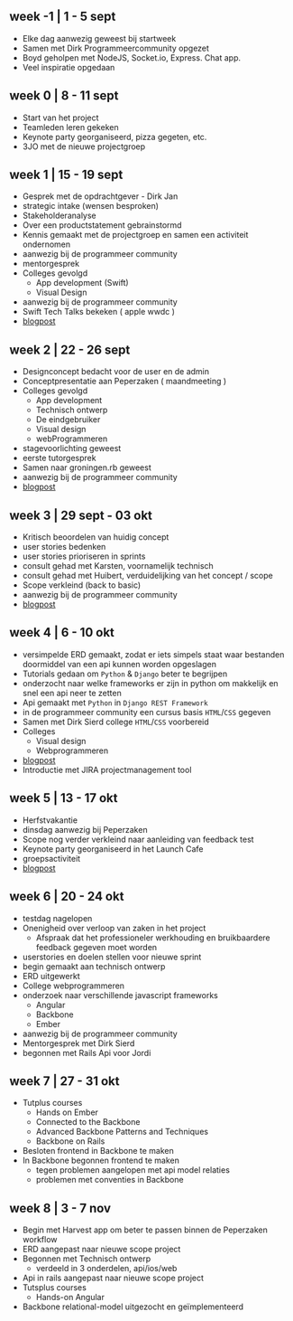 ## week -1 | 1 - 5 sept

- Elke dag aanwezig geweest bij startweek
- Samen met Dirk Programmeercommunity opgezet
- Boyd geholpen met NodeJS, Socket.io, Express. Chat app.
- Veel inspiratie opgedaan

## week 0 | 8 - 11 sept

- Start van het project
- Teamleden leren gekeken
- Keynote party georganiseerd, pizza gegeten, etc.
- 3JO met de nieuwe projectgroep

## week 1 | 15 - 19 sept

- Gesprek met de opdrachtgever - Dirk Jan
- strategic intake (wensen besproken)
- Stakeholderanalyse
- Over een productstatement gebrainstormd
- Kennis gemaakt met de projectgroep en samen een activiteit ondernomen
- aanwezig bij de programmeer community
- mentorgesprek
- Colleges gevolgd
	- App development (Swift)
	- Visual Design
- aanwezig bij de programmeer community
- Swift Tech Talks bekeken ( apple wwdc )
- [blogpost](http://blog.teamsweet.nl/een-rustige-start/)

## week 2 | 22 - 26 sept

- Designconcept bedacht voor de user en de admin
- Conceptpresentatie aan Peperzaken ( maandmeeting )
- Colleges gevolgd
	- App development
	- Technisch ontwerp
	- De eindgebruiker
	- Visual design
	- webProgrammeren
- stagevoorlichting geweest
- eerste tutorgesprek
- Samen naar groningen.rb geweest
- aanwezig bij de programmeer community
- [blogpost](http://blog.teamsweet.nl/de-kennismaking/)

## week 3 | 29 sept - 03 okt

- Kritisch beoordelen van huidig concept
- user stories bedenken
- user stories prioriseren in sprints
- consult gehad met Karsten, voornamelijk technisch
- consult gehad met Huibert, verduidelijking van het concept / scope
- Scope verkleind (back to basic)
- aanwezig bij de programmeer community
- [blogpost](http://blog.teamsweet.nl/sprinten-in-de-scrum/)

## week 4 | 6 - 10 okt

- versimpelde ERD gemaakt, zodat er iets simpels staat waar bestanden doormiddel van een api kunnen worden opgeslagen
- Tutorials gedaan om `Python` & `Django` beter te begrijpen
- onderzocht naar welke frameworks er zijn in python om makkelijk en snel een api neer te zetten
- Api gemaakt met `Python` in `Django REST Framework`
- in de programmeer community een cursus basis `HTML`/`CSS` gegeven
- Samen met Dirk Sierd college `HTML`/`CSS` voorbereid 
- Colleges
	- Visual design
	- Webprogrammeren 
- [blogpost](http://blog.teamsweet.nl/gotta-catch-em-all/)
- Introductie met JIRA projectmanagement tool

## week 5 | 13 - 17 okt

- Herfstvakantie
- dinsdag aanwezig bij Peperzaken
- Scope nog verder verkleind naar aanleiding van feedback test
- Keynote party georganiseerd in het Launch Cafe
- groepsactiviteit
- [blogpost](http://blog.teamsweet.nl/nerds-and-bars/)

## week 6 | 20 - 24 okt

- testdag nagelopen
- Onenigheid over verloop van zaken in het project
	- Afspraak dat het professioneler werkhouding en bruikbaardere feedback gegeven moet worden
- userstories en doelen stellen voor nieuwe sprint
- begin gemaakt aan technisch ontwerp
- ERD uitgewerkt
- College webprogrammeren
- onderzoek naar verschillende javascript frameworks
	- Angular
	- Backbone
	- Ember
- aanwezig bij de programmeer community
- Mentorgesprek met Dirk Sierd
- begonnen met Rails Api voor Jordi

## week 7 | 27 - 31 okt

- Tutplus courses
	- Hands on Ember
	- Connected to the Backbone
	- Advanced Backbone Patterns and Techniques
	- Backbone on Rails 
- Besloten frontend in Backbone te maken
- In Backbone begonnen frontend te maken
	- tegen problemen aangelopen met api model relaties
	- problemen met conventies in Backbone

## week 8 | 3 - 7 nov

- Begin met Harvest app om beter te passen binnen de Peperzaken workflow
- ERD aangepast naar nieuwe scope project
- Begonnen met Technisch ontwerp
	- verdeeld in 3 onderdelen, api/ios/web
- Api in rails aangepast naar nieuwe scope project
- Tutsplus courses
	-  Hands-on Angular
- Backbone relational-model uitgezocht en geïmplementeerd


